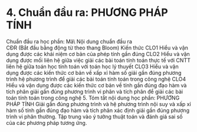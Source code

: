 # 4. Chuẩn đầu ra: PHƯƠNG PHÁP TÍNH
Chuẩn đầu ra học phần: Mã\ Nội dung chuẩn đầu ra\
CĐR (Bắt đầu bằng động từ theo thang Bloom) Kiến thức
CLO1 Hiểu và vận dụng được các khái niệm cơ bản của phép tính gần đúng
CLO2 Hiểu và vận dụng được mối liên hệ giữa việc giải các bài toán tính toán thực tế với CNTT liên hệ giữa toán học tính toán với toán học lý thuyết
CLO3 Hiểu và vận dụng được các kiến thức cơ bản về xấp xỉ hàm số giải gần đúng phương trình hệ phương trình để giải các bài toán tính toán trong công nghệ
CLO4 Hiểu và vận dụng được các kiến thức cơ bản về tính gần đúng đạo hàm và tích phân giải gần đúng phương trình vi phân và tích phân để giải các bài toán tính toán trong công nghệ 5. Tóm tắt nội dung học phần: PHƯƠNG PHÁP TÍNH
Giải gần đúng phương trình và hệ phương trình nội suy và xấp xỉ hàm số
tính gần đúng đạo hàm và tích phân xác định giải gần đúng phương trình
vi phân thường. Tập trung vào ý tưởng thuật toán và đánh giá sai số của
các phương pháp tương ứng.
